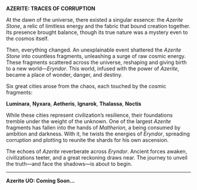 **AZERITE: TRACES OF CORRUPTION**

At the dawn of the universe, there existed a singular essence: the *Azerite Stone*, a relic of limitless energy and the fabric that bound creation together. Its presence brought balance, though its true nature was a mystery even to the cosmos itself.

Then, everything changed. An unexplainable event shattered the *Azerite Stone* into countless fragments, unleashing a surge of raw cosmic energy. These fragments scattered across the universe, reshaping and giving birth to a new world—*Eryndor*. This world, infused with the power of *Azerite*, became a place of wonder, danger, and destiny.

Six great cities arose from the chaos, each touched by the cosmic fragments:

**Luminara**, **Nyxara**, **Aetheris**, **Ignarok**, **Thalassa**, **Noctis**

While these cities represent civilization’s resilience, their foundations tremble under the weight of the unknown. One of the largest *Azerite* fragments has fallen into the hands of *Maltherion*, a being consumed by ambition and darkness. With it, he twists the energies of *Eryndor*, spreading corruption and plotting to reunite the shards for his own ascension.

The echoes of *Azerite* reverberate across *Eryndor*. Ancient forces awaken, civilizations teeter, and a great reckoning draws near. The journey to unveil the truth—and face the shadows—is about to begin.

---

**Azerite UO: Coming Soon...**


